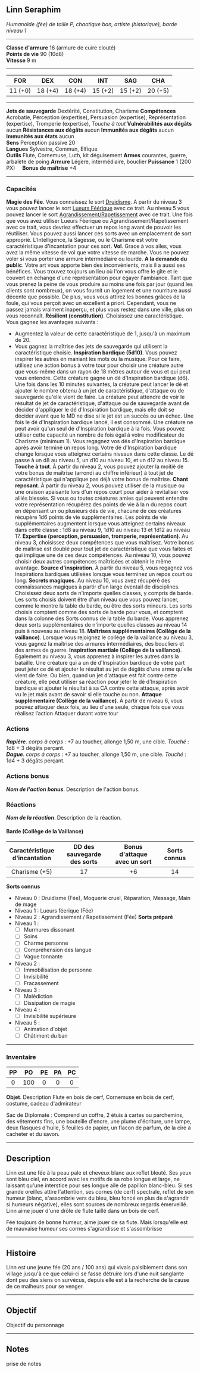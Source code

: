 ## Linn Seraphim
*Humanoïde (fée) de taille P, chaotique bon, artiste (historique), barde niveau 1*
___
**Classe d'armure** 16 (armure de cuire clouté)  
**Points de vie** 90 (10d8)  
**Vitesse** 9 m  
___

| FOR     | DEX     | CON     | INT     | SAG     | CHA     |
| ------- | ------- | ------- | ------- | ------- | ------- |
| 11 (+0) | 18 (+4) | 18 (+4) | 15 (+2) | 15 (+2) | 20 (+5) |
___
**Jets de sauvegarde** Dextérité, Constitution, Charisme
**Compétences** Acrobatie, Perception (expertise), Persuasion (expertise), Représentation (expertise), Tromperie (expertise), *Touche à tout* 
**Vulnérabilités aux dégâts** aucun
**Résistances aux dégâts** aucun
**Immunités aux dégâts** aucun
**Immunités aux états** aucun  
**Sens**  Perception passive 20  
**Langues** Sylvestre, Commun, Elfique  
**Outils** Flute, Cornemuse, Luth, kit déguisement
**Armes** courantes, guerre, arbalète de poing
**Armure** Légère, intermédiaire, bouclier
**Puissance** 1 (200 PX)     **Bonus de maîtrise** +4  
___
### Capacités
**Magie des Fée**. Vous connaissez le sort [Druidisme](https://www.aidedd.org/dnd/sorts.php?vf=druidisme). A partir du niveau 3 vous pouvez lancer le sort [Lueurs Féérique](https://www.aidedd.org/dnd/sorts.php?vf=lueurs-feeriques) avec ce trait. Au niveau 5 vous pouvez lancer le sort [Agrandissement/Rapetissement](https://www.aidedd.org/dnd/sorts.php?vf=agrandissement-rapetissement) avec ce trait. Une fois que vous avez utiliser Lueurs Féerique ou Agrandissement/Rapetissement avec ce trait, vous devriez effectuer un repos long avant de pouvoir les réutiliser. Vous pouvez aussi lancer ces sorts avec un emplacement de sort approprié. L'Intelligence, la Sagesse, ou le Charisme est votre caractéristique d'incantation pour ces sort.
**Vol**. Grace à vos ailes, vous avez la même vitesse de vol que votre vitesse de marche. Vous ne pouvez voler si vous porter une armure intermédiaire ou lourde.
**A la demande du public**. Votre art vous apporte bien des inconvénients, mais il a aussi ses bénéfices. Vous trouvez toujours un lieu où l'on vous offre le gîte et le couvert en échange d'une représentation pour égayer l'ambiance. Tant que vous prenez la peine de vous produire au moins une fois par jour (quand les clients sont nombreux), on vous fournit un logement et une nourriture aussi décente que possible. De plus, vous vous attirez les bonnes grâces de la foule, qui vous perçoit avec un excellent a priori. Cependant, vous ne passez jamais vraiment inaperçu, et plus vous restez dans une ville, plus on vous reconnaît.
**Résilient (constitution)**. Choisissez une caractéristique. Vous gagnez les avantages suivants : 
- Augmentez la valeur de cette caractéristique de 1, jusqu'à un maximum de 20. 
- Vous gagnez la maîtrise des jets de sauvegarde qui utilisent la caractéristique choisie.
**Inspiration bardique (5d10)**. Vous pouvez inspirer les autres en maniant les mots ou la musique. Pour ce faire, utilisez une action bonus à votre tour pour choisir une créature autre que vous-même dans un rayon de 18 mètres autour de vous et qui peut vous entendre. Cette créature gagne un dé d'Inspiration bardique (d6). Une fois dans les 10 minutes suivantes, la créature peut lancer le dé et ajouter le nombre obtenu à un jet de caractéristique, d'attaque ou de sauvegarde qu'elle vient de faire. La créature peut attendre de voir le résultat de jet de caractéristique, d'attaque ou de sauvegarde avant de décider d'appliquer le dé d'Inspiration bardique, mais elle doit se décider avant que le MD ne dise si le jet est un succès ou un échec. Une fois le dé d'Inspiration bardique lancé, il est consommé. Une créature ne peut avoir qu'un seul dé d'Inspiration bardique à la fois. Vous pouvez utiliser cette capacité un nombre de fois égal à votre modificateur de Charisme (minimum 1). Vous regagnez vos dés d'Inspiration bardique après avoir terminé un repos long. Votre dé d'Inspiration bardique change lorsque vous atteignez certains niveaux dans cette classe. Le dé passe à un d8 au niveau 5, un d10 au niveau 10, et un d12 au niveau 15.
**Touche à tout**. À partir du niveau 2, vous pouvez ajouter la moitié de votre bonus de maîtrise (arrondi au chiffre inférieur) à tout jet de caractéristique qui n'applique pas déjà votre bonus de maîtrise.
**Chant reposant**. À partir du niveau 2, vous pouvez utiliser de la musique ou une oraison apaisante lors d'un repos court pour aider à revitaliser vos alliés blessés. Si vous ou toutes créatures amies qui peuvent entendre votre représentation récupérez des points de vie à la n du repos court en dépensant un ou plusieurs dés de vie, chacune de ces créatures récupère 1d6 points de vie supplémentaires. Les points de vie supplémentaires augmentent lorsque vous atteignez certains niveaux dans cette classe : 1d8 au niveau 9, 1d10 au niveau 13 et 1d12 au niveau 17.
**Expertise (perception, persuasion, tromperie, représentation)**. Au niveau 3, choisissez deux compétences que vous maîtrisez. Votre bonus de maîtrise est doublé pour tout jet de caractéristique que vous faites et qui implique une de ces deux compétences. Au niveau 10, vous pouvez choisir deux autres compétences maîtrisées et obtenir le même avantage.
**Source d'inspiration**. À partir du niveau 5, vous regagnez vos Inspirations bardiques utilisées lorsque vous terminez un repos court ou long.
**Secrets magiques**. Au niveau 10, vous avez récupéré des connaissances magiques à partir d'un large éventail de disciplines. Choisissez deux sorts de n'importe quelles classes, y compris de barde. Les sorts choisis doivent être d'un niveau que vous pouvez lancer, comme le montre la table du barde, ou être des sorts mineurs. Les sorts choisis comptent comme des sorts de barde pour vous, et comptent dans la colonne des Sorts connus de la table du barde. Vous apprenez deux sorts supplémentaires de n'importe quelles classes au niveau 14 puis à nouveau au niveau 18.
**Maîtrises supplémentaires (Collège de la vaillance)**. Lorsque vous rejoignez le collège de la vaillance au niveau 3, vous gagnez la maîtrise des armures intermédiaires, des boucliers et des armes de guerre.
**Inspiration martiale (Collège de la vaillance)**. Également au niveau 3, vous apprenez à inspirer les autres dans la bataille. Une créature qui a un dé d'Inspiration bardique de votre part peut jeter ce dé et ajouter le résultat au jet de dégâts d'une arme qu'elle vient de faire. Ou bien, quand un jet d'attaque est fait contre cette créature, elle peut utiliser sa réaction pour jeter le dé d'Inspiration bardique et ajouter le résultat à sa CA contre cette attaque, après avoir vu le jet mais avant de savoir si elle touche ou non.
**Attaque supplémentaire (Collège de la vaillance)**. À partir de niveau 6, vous pouvez attaquer deux fois, au lieu d'une seule, chaque fois que vous réalisez l’action Attaquer durant votre tour

### Actions
***Rapière***. *corps à corps* : +7 au toucher, allonge 1,50 m, une cible. *Touché* : 1d8 + 3 dégâts perçant.  
***Dague***. *corps à corps* : +7 au toucher, allonge 1,50 m, une cible. *Touché* : 1d4 + 3 dégâts perçant.  

### Actions bonus
***Nom de l'action bonus***. Description de l'action bonus.  

### Réactions
***Nom de la réaction***. Description de la réaction.  

#### Barde (Collège de la Vaillance)

| Caractéristique <br>d'incantation | DD des sauvegarde <br>des sorts | Bonus d'attaque <br>avec un sort | Sorts connus |
| :-------------------------------: | :-----------------------------: | :------------------------------: | :----------: |
|           Charisme (+5)           |               17                |                +6                |      14      |
**Sorts connus** 
- Niveau 0 : Druidisme (Fée), Moquerie cruel, Réparation, Message, Main de mage
- Niveau 1 : Lueurs féerique (Fée)
- Niveau 2 : Agrandissement / Rapetissement (Fée)
**Sorts préparé**  
- Niveau 1 : 
	- [ ] Murmures dissonant
	- [ ] Soins
	- [ ] Charme personne
	- [ ] Compréhension des langue
	- [ ] Vague tonnante
- Niveau 2 :
	- [ ] Immobilisation de personne
	- [ ] Invisibilité
	- [ ] Fracassement
- Niveau 3 : 
	- [ ] Malédiction
	- [ ] Dissipation de magie
- Niveau 4 :
	- [ ] Invisibilité supérieure
- Niveau 5 :
	- [ ] Animation d'objet
	- [ ] Châtiment du ban

___
### Inventaire
| PP  | PO  | PE  | PA  | PC  |
| :-: | :-: | :-: | :-: | :-: |
|  0  | 100 |  0  |  0  |  0  |

**Objet**. Description
Flute en bois de cerf, Cornemuse en bois de cerf, costume, cadeau d'admirateur

Sac de Diplomate : Comprend un coffre, 2 étuis à cartes ou
parchemins, des vêtements fins, une bouteille d'encre, une
plume d'écriture, une lampe, deux flasques d'huile, 5 feuilles de
papier, un flacon de parfum, de la cire à cacheter et du savon.
___
## Description
Linn est une fée à la peau pale et cheveux blanc aux reflet bleuté. Ses yeux sont bleu ciel, en accord avec les motifs de sa robe longue et large, ne laissant qu'une interstice pour ses longue aile de papillon blanc-bleu. Si ses grande oreilles attire l'attention, ses cornes (de cerf) spectrale,
reflet de son humeur (blanc, s'assombrie vers du bleu, bleu foncé en plus de s'agrandir si humeurs négative), elles sont sources de nombreux regards émerveillé. Linn aime jouer d'une drôle de flute taillé dans un bois de cerf.

Fée toujours de bonne humeur, aime jouer de sa flute. Mais lorsqu'elle est de mauvaise humeur ses cornes s'agrandisse et s'assombrisse
___
## Histoire
Linn est une jeune fée (20 ans / 100 ans) qui vivais paisiblement dans son village jusqu'à ce que celui-ci se fasse détruire lors d'une nuit sanglante dont peu des siens on survécus, depuis elle est à la recherche de la cause de ce malheurs pour se venger.
___
## Objectif
Objectif du personnage
___
## Notes
prise de notes
